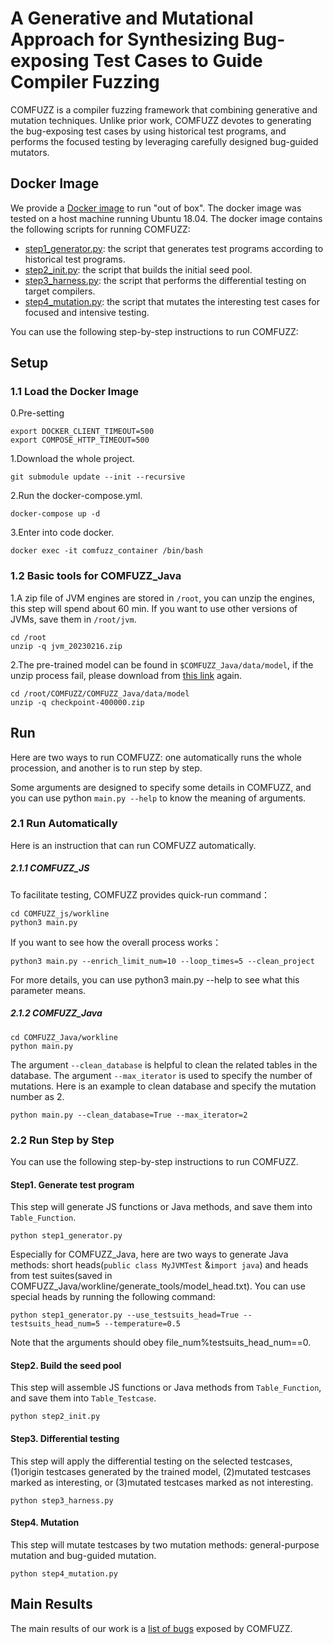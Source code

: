 # A Generative and Mutational Approach for Synthesizing Bug-exposing Test Cases to Guide Compiler Fuzzing

COMFUZZ is a compiler fuzzing framework that combining generative and mutation techniques. Unlike prior work, COMFUZZ devotes to generating the bug-exposing test cases by using historical test programs, and performs the focused testing by leveraging carefully designed bug-guided mutators.


## Docker Image

We provide a [Docker image](https://zenodo.org/record/7602317) to run "out of box". The docker image was tested on a host machine running Ubuntu 18.04.
The docker image contains the following scripts for running COMFUZZ:

* [step1_generator.py](): the script that generates test programs according to historical test programs.
* [step2_init.py](): the script that builds the initial seed pool.
* [step3_harness.py](): the script that performs the differential testing on target compilers.
* [step4_mutation.py](): the script that mutates the interesting test cases for focused and intensive testing.

You can use the following step-by-step instructions to run COMFUZZ:

## Setup
### 1.1 Load the Docker Image
0.Pre-setting

```
export DOCKER_CLIENT_TIMEOUT=500
export COMPOSE_HTTP_TIMEOUT=500
```

1.Download the whole project.

```
git submodule update --init --recursive
```

2.Run the docker-compose.yml.

```
docker-compose up -d
```

3.Enter into code docker.

```
docker exec -it comfuzz_container /bin/bash
```

### 1.2 Basic tools for COMFUZZ_Java

1.A zip file of JVM engines are stored in `/root`, you can unzip the engines, this step will spend about 60 min. If you want to use other versions of JVMs, save them in `/root/jvm`.

```
cd /root
unzip -q jvm_20230216.zip
```

2.The pre-trained model can be found in `$COMFUZZ_Java/data/model`, if the unzip process fail, please download from [this link](https://zenodo.org/record/7602317) again.

```
cd /root/COMFUZZ/COMFUZZ_Java/data/model
unzip -q checkpoint-400000.zip
```
## Run

Here are two ways to run COMFUZZ: one automatically runs the whole procession, and another is to run step by step.

Some arguments are designed to specify some details in COMFUZZ, and you can use python `main.py --help` to know the meaning of arguments.

### 2.1 Run Automatically

Here is an instruction that can run COMFUZZ  automatically.

##### 2.1.1 COMFUZZ_JS

To facilitate testing, COMFUZZ provides quick-run command：

```
cd COMFUZZ_js/workline
python3 main.py
```

If you want to see how the overall process works：

```
python3 main.py --enrich_limit_num=10 --loop_times=5 --clean_project
```

For more details, you can use python3 main.py --help to see what this parameter means.

##### 2.1.2 COMFUZZ_Java

```
cd COMFUZZ_Java/workline
python main.py
```

 The argument `--clean_database` is helpful to clean the related tables in the database. The argument `--max_iterator` is used to specify the number of mutations. Here is an example to clean database and specify the mutation number as 2.

```
python main.py --clean_database=True --max_iterator=2
```

### 2.2 Run Step by Step

You can use the following step-by-step instructions to run COMFUZZ.

#### Step1. Generate test program

This step will generate JS functions or Java methods, and save them into `Table_Function`.

```
python step1_generator.py
```

Especially for COMFUZZ_Java, here are two ways to generate Java methods: short heads(`public class MyJVMTest` &`import java`) and heads from test suites(saved in  COMFUZZ_Java/workline/generate_tools/model_head.txt).
You can use special heads by running the following command:

```
python step1_generator.py --use_testsuits_head=True --testsuits_head_num=5 --temperature=0.5
```

Note that the arguments should obey file_num%testsuits_head_num==0.

#### Step2. Build the seed pool

This step will assemble JS functions or Java methods from `Table_Function`, and save them into `Table_Testcase`.

```
python step2_init.py
```

#### Step3. Differential testing

This step will apply the differential testing on the selected testcases, (1)origin testcases generated by the trained model, (2)mutated testcases marked as interesting, or (3)mutated testcases marked as not interesting.

```
python step3_harness.py
```

#### Step4. Mutation

This step will mutate testcases by two mutation methods: general-purpose mutation and bug-guided mutation.

```
python step4_mutation.py
```

## Main Results
The main results of our work is a [list of bugs](https://github.com/NWU-NISL-Fuzzing/COMFUZZ/blob/main/docs/Bug-List.md) exposed by COMFUZZ.
